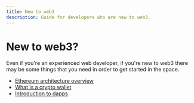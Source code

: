 ```yaml
---
title: New to web3
description: Guide for developers who are new to web3.
---
```


# New to web3?

Even if you're an experienced web developer, if you're new to web3 there may be some things that you need in order to get started in the space.

* [Ethereum architecture overview](https://ethereum.org/en/developers/docs/intro-to-ethereum/)
* [What is a crypto wallet](https://coinbureau.com/education/types-of-crypto-wallets/)
* [Introduction to dapps](https://ethereum.org/en/developers/docs/dapps/)
